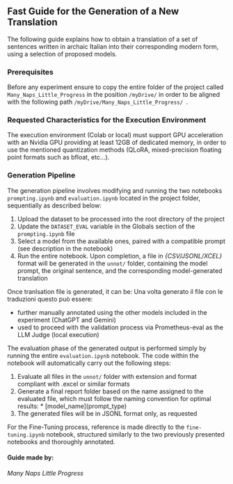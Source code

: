 ## Fast Guide for the Generation of a New Translation

The following guide explains how to obtain a translation of a set of sentences written in archaic Italian into their corresponding modern form, using a selection of proposed models.

### Prerequisites
Before any experiment ensure to copy the entire folder of the project called `Many_Naps_Little_Progress` in the position `/myDrive/` in order to be aligned with the following path `/myDrive/Many_Naps_Little_Progress/ `.

### Requested Characteristics for the Execution Environment
The execution environment (Colab or local) must support GPU acceleration with an Nvidia GPU providing at least 12GB of dedicated memory, in order to use the mentioned quantization methods (QLoRA, mixed-precision floating point formats such as bfloat, etc...).

### Generation Pipeline

The generation pipeline involves modifying and running the two notebooks `prompting.ipynb` and `evaluation.ipynb` located in the project folder, sequentially as described below:

1. Upload the dataset to be processed into the root directory of the project
2. Update the `DATASET_EVAL` variable in the Globals section of the `prompting.ipynb` file
3. Select a model from the available ones, paired with a compatible prompt (see description in the notebook)
4. Run the entire notebook. Upon completion, a file in *{CSV/JSONL/XCEL}* format will be generated in the `unnot/` folder, containing the model prompt, the original sentence, and the corresponding model-generated translation

Once tranlsation file is generated, it can be:
Una volta generato il file con le traduzioni questo può essere:

* further manually annotated using the other models included in the experiment (ChatGPT and Gemini)
* used to proceed with the validation process via Prometheus-eval as the LLM Judge (local execution)


The evaluation phase of the generated output is performed simply by running the entire `evaluation.ipynb` notebook. The code within the notebook will automatically carry out the following steps:
1. Evaluate all files in the `unnot/` folder with extension and format compliant with .excel or similar formats
2. Generate a final report folder based on the name assigned to the evaluated file, which must follow the naming convention for optimal results:        * \[model_name\]\(prompt_type\)
3. The generated files will be in JSONL format only, as requested

For the Fine-Tuning process, reference is made directly to the `fine-tuning.ipynb` notebook, structured similarly to the two previously presented notebooks and thoroughly annotated.


#### Guide made by:
*Many Naps Little Progress* 
